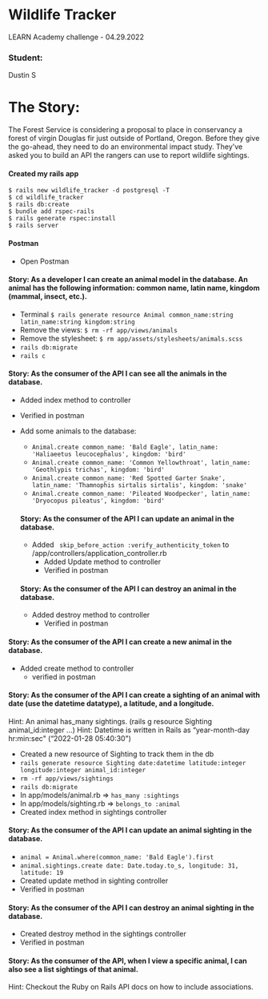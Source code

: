 # Wildlife Tracker
LEARN Academy challenge - 04.29.2022

### Student:
Dustin S

# The Story:
The Forest Service is considering a proposal to place in conservancy a forest of virgin Douglas fir just outside of Portland, Oregon. Before they give the go-ahead, they need to do an environmental impact study. They've asked you to build an API the rangers can use to report wildlife sightings.

#### Created my rails app
```
$ rails new wildlife_tracker -d postgresql -T
$ cd wildlife_tracker
$ rails db:create
$ bundle add rspec-rails
$ rails generate rspec:install
$ rails server
```
#### Postman
- Open Postman

#### Story: As a developer I can create an animal model in the database. An animal has the following information: common name, latin name, kingdom (mammal, insect, etc.).

- Terminal `$ rails generate resource Animal common_name:string latin_name:string kingdom:string`
- Remove the views: `$ rm -rf app/views/animals`
- Remove the stylesheet: `$ rm app/assets/stylesheets/animals.scss`
- `rails db:migrate`
- `rails c`

#### Story: As the consumer of the API I can see all the animals in the database.
- Added index method to controller
- Verified in postman

- Add some animals to the database:
  - `Animal.create common_name: 'Bald Eagle', latin_name: 'Haliaeetus leucocephalus', kingdom: 'bird'`
  - `Animal.create common_name: 'Common Yellowthroat', latin_name: 'Geothlypis trichas', kingdom: 'bird'`
  - `Animal.create common_name: 'Red Spotted Garter Snake', latin_name: 'Thamnophis sirtalis sirtalis', kingdom: 'snake'`
  - `Animal.create common_name: 'Pileated Woodpecker', latin_name: 'Dryocopus pileatus', kingdom: 'bird'`

  #### Story: As the consumer of the API I can update an animal in the database.
  - Added ` skip_before_action :verify_authenticity_token` to /app/controllers/application_controller.rb
    - Added Update method to controller
    - Verified in postman

  #### Story: As the consumer of the API I can destroy an animal in the database.
  - Added destroy method to controller
    - Verified in postman

#### Story: As the consumer of the API I can create a new animal in the database.
- Added create method to controller
    - verified in postman

#### Story: As the consumer of the API I can create a sighting of an animal with date (use the datetime datatype), a latitude, and a longitude.
Hint: An animal has_many sightings. (rails g resource Sighting animal_id:integer ...)
Hint: Datetime is written in Rails as “year-month-day hr:min:sec" (“2022-01-28 05:40:30")
- Created a new resource of Sighting to track them in the db
- `rails generate resource Sighting date:datetime latitude:integer longitude:integer animal_id:integer`
- `rm -rf app/views/sightings`
- `rails db:migrate` 
- In app/models/animal.rb => `has_many :sightings`
- In app/models/sighting.rb => `belongs_to :animal`
- Created index method in sightings controller

#### Story: As the consumer of the API I can update an animal sighting in the database.
- `animal = Animal.where(common_name: 'Bald Eagle').first`
- `animal.sightings.create date: Date.today.to_s, longitude: 31, latitude: 19`
- Created update method in sighting controller
- Verified in postman

#### Story: As the consumer of the API I can destroy an animal sighting in the database.
- Created destroy method in the sightings controller
- Verified in postman

#### Story: As the consumer of the API, when I view a specific animal, I can also see a list sightings of that animal.
Hint: Checkout the Ruby on Rails API docs on how to include associations.